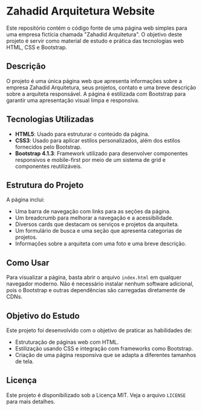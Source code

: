 # Zahadid Arquitetura Website

Este repositório contém o código fonte de uma página web simples para uma empresa fictícia chamada "Zahadid Arquitetura". O objetivo deste projeto é servir como material de estudo e prática das tecnologias web HTML, CSS e Bootstrap.

## Descrição

O projeto é uma única página web que apresenta informações sobre a empresa Zahadid Arquitetura, seus projetos, contato e uma breve descrição sobre a arquiteta responsável. A página é estilizada com Bootstrap para garantir uma apresentação visual limpa e responsiva.

## Tecnologias Utilizadas

- **HTML5**: Usado para estruturar o conteúdo da página.
- **CSS3**: Usado para aplicar estilos personalizados, além dos estilos fornecidos pelo Bootstrap.
- **Bootstrap 4.1.3**: Framework utilizado para desenvolver componentes responsivos e mobile-first por meio de um sistema de grid e componentes reutilizáveis.

## Estrutura do Projeto

A página inclui:
- Uma barra de navegação com links para as seções da página.
- Um breadcrumb para melhorar a navegação e a acessibilidade.
- Diversos cards que destacam os serviços e projetos da arquiteta.
- Um formulário de busca e uma seção que apresenta categorias de projetos.
- Informações sobre a arquiteta com uma foto e uma breve descrição.

## Como Usar

Para visualizar a página, basta abrir o arquivo `index.html` em qualquer navegador moderno. Não é necessário instalar nenhum software adicional, pois o Bootstrap e outras dependências são carregadas diretamente de CDNs.

## Objetivo do Estudo

Este projeto foi desenvolvido com o objetivo de praticar as habilidades de:
- Estruturação de páginas web com HTML.
- Estilização usando CSS e integração com frameworks como Bootstrap.
- Criação de uma página responsiva que se adapta a diferentes tamanhos de tela.


## Licença

Este projeto é disponibilizado sob a Licença MIT. Veja o arquivo `LICENSE` para mais detalhes.
